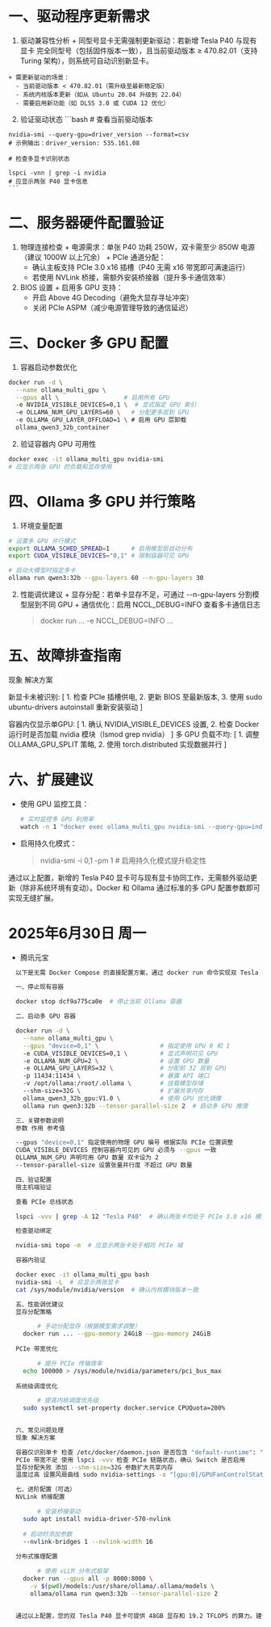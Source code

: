 # 一、驱动程序更新需求
  1. 驱动兼容性分析
    + 同型号显卡无需强制更新驱动：若新增 Tesla P40 与现有显卡 完全同型号（包括固件版本一致），且当前驱动版本 ≥ 470.82.01（支持 Turing 架构），则系统可自动识别新显卡。

    + 需更新驱动的场景：
      - 当前驱动版本 < 470.82.01（需升级至最新稳定版）
      - 系统内核版本更新（如从 Ubuntu 20.04 升级到 22.04）
      - 需要启用新功能（如 DLSS 3.0 或 CUDA 12 优化）

  2. 验证驱动状态
    ```bash
    # 查看当前驱动版本

    nvidia-smi --query-gpu=driver_version --format=csv
    # 示例输出：driver_version: 535.161.08

    # 检查多显卡识别状态

    lspci -vnn | grep -i nvidia
    # 应显示两张 P40 显卡信息
    ```

# 二、服务器硬件配置验证
  1. 物理连接检查
    + 电源需求：单张 P40 功耗 250W，双卡需至少 850W 电源（建议 1000W 以上冗余）
    + PCIe 通道分配：
      - 确认主板支持 PCIe 3.0 x16 插槽（P40 无需 x16 带宽即可满速运行）
      - 若使用 NVLink 桥接，需额外安装桥接器（提升多卡通信效率）
  2. BIOS 设置
    + 启用多 GPU 支持：
      - 开启 Above 4G Decoding（避免大显存寻址冲突）
      - 关闭 PCIe ASPM（减少电源管理导致的通信延迟）

# 三、Docker 多 GPU 配置
  1. 容器启动参数优化
  ```sh
  docker run -d \
    --name ollama_multi_gpu \
    --gpus all \                  # 启用所有 GPU
    -e NVIDIA_VISIBLE_DEVICES=0,1 \  # 显式指定 GPU 索引
    -e OLLAMA_NUM_GPU_LAYERS=60 \   # 分配更多层到 GPU
    -e OLLAMA_GPU_LAYER_OFFLOAD=1 \ # 启用 GPU 层卸载
    ollama_qwen3_32b_container
  ```
  
  2. 验证容器内 GPU 可用性
  ```sh
  docker exec -it ollama_multi_gpu nvidia-smi
  # 应显示两张 GPU 的负载和显存使用
  ```

# 四、Ollama 多 GPU 并行策略
  1. 环境变量配置
  ```sh
  # 设置多 GPU 并行模式
  export OLLAMA_SCHED_SPREAD=1      # 启用模型层自动分布
  export CUDA_VISIBLE_DEVICES="0,1" # 限制容器可见 GPU

  # 启动大模型时指定多卡
  ollama run qwen3:32b --gpu-layers 60 --n-gpu-layers 30
  ```

  2. 性能调优建议
    + 显存分配：若单卡显存不足，可通过 --n-gpu-layers 分割模型层到不同 GPU
    + 通信优化：启用 NCCL_DEBUG=INFO 查看多卡通信日志

      > docker run ... -e NCCL_DEBUG=INFO ...
  

# 五、故障排查指南
  现象 解决方案

  新显卡未被识别: [
    1. 检查 PCIe 插槽供电,
    2. 更新 BIOS 至最新版本,
    3. 使用 sudo ubuntu-drivers autoinstall 重新安装驱动
  ]
    
  容器内仅显示单GPU: [
    1. 确认 NVIDIA_VISIBLE_DEVICES 设置,
    2. 检查 Docker 运行时是否加载 nvidia 模块（lsmod grep nvidia）
  ]
  多 GPU 负载不均: [
    1. 调整 OLLAMA_GPU_SPLIT 策略,
    2. 使用 torch.distributed 实现数据并行
  ]

# 六、扩展建议
  + 使用 GPU 监控工具：
    ```sh
    # 实时监控多 GPU 利用率
    watch -n 1 "docker exec ollama_multi_gpu nvidia-smi --query-gpu=index,utilization.gpu --format=csv"
    ```
  + 启用持久化模式：
    > nvidia-smi -i 0,1 -pm 1  # 启用持久化模式提升稳定性

通过以上配置，新增的 Tesla P40 显卡可与现有显卡协同工作，无需额外驱动更新（除非系统环境有变动）。Docker 和 Ollama 通过标准的多 GPU 配置参数即可实现无缝扩展。

# 2025年6月30日 周一
+ 腾讯元宝
```bash
  以下是无需 Docker Compose 的直接配置方案，通过 docker run 命令实现双 Tesla P40 显卡调用：

  一、停止现有容器

  docker stop dcf9a775ca0e  # 停止当前 Ollama 容器

  二、启动多 GPU 容器

  docker run -d \
    --name ollama_multi_gpu \
    --gpus "device=0,1" \                 # 指定使用 GPU 0 和 1
    -e CUDA_VISIBLE_DEVICES=0,1 \         # 显式声明可见 GPU
    -e OLLAMA_NUM_GPU=2 \                 # 设置 GPU 数量
    -e OLLAMA_GPU_LAYERS=32 \             # 分配前 32 层到 GPU
    -p 11434:11434 \                      # 暴露 API 端口
    -v /opt/ollama:/root/.ollama \        # 挂载模型存储
    --shm-size=32G \                      # 扩展共享内存
    ollama_qwen3_32b_gpu:V1.0 \           # 使用 GPU 优化镜像
    ollama run qwen3:32b --tensor-parallel-size 2  # 启动多 GPU 推理

  三、关键参数说明
  参数 作用 参考值

  --gpus "device=0,1" 指定使用的物理 GPU 编号 根据实际 PCIe 位置调整
  CUDA_VISIBLE_DEVICES 控制容器内可见的 GPU 必须与 --gpus 一致
  OLLAMA_NUM_GPU 声明可用 GPU 数量 双卡设为 2
  --tensor-parallel-size 设置张量并行度 不超过 GPU 数量

  四、验证配置
  宿主机端验证

  查看 PCIe 总线状态

  lspci -vvv | grep -A 12 "Tesla P40"  # 确认两张卡均处于 PCIe 3.0 x16 模式

  检查驱动绑定

  nvidia-smi topo -m  # 应显示两张卡处于相同 PCIe 域

  容器内验证

  docker exec -it ollama_multi_gpu bash
  nvidia-smi -L  # 应显示两张显卡
  cat /sys/module/nvidia/version  # 确认内核模块版本一致

  五、性能调优建议
  显存分配策略

        # 手动分配显存（根据模型需求调整）
    docker run ... --gpu-memory 24GiB --gpu-memory 24GiB
    
  PCIe 带宽优化

        # 提升 PCIe 传输效率
    echo 100000 > /sys/module/nvidia/parameters/pci_bus_max
    
  系统级调度优化

        # 提高内核调度优先级
    sudo systemctl set-property docker.service CPUQuota=200%
    

  六、常见问题处理
  现象 解决方案

  容器仅识别单卡 检查 /etc/docker/daemon.json 是否包含 "default-runtime": "nvidia"
  PCIe 带宽不足 使用 lspci -vvv 检查 PCIe 链路状态，确认 Switch 是否启用
  显存分配失败 添加 --shm-size=32G 参数扩大共享内存
  温度过高 设置风扇曲线 sudo nvidia-settings -a "[gpu:0]/GPUFanControlState=1"

  七、进阶配置（可选）
  NVLink 桥接配置

        # 安装桥接驱动
    sudo apt install nvidia-driver-570-nvlink
    
    # 启动时添加参数
    --nvlink-bridges 1 --nvlink-width 16
    
  分布式推理配置

        # 使用 vLLM 分布式框架
    docker run --gpus all -p 8000:8000 \
      -v $(pwd)/models:/usr/share/ollama/.ollama/models \
      ollama/ollama run qwen3:32b --tensor-parallel-size 2
    

  通过以上配置，您的双 Tesla P40 显卡可提供 48GB 显存和 19.2 TFLOPS 的算力。建议使用 nvidia-smi -i 0,1 -pm 1 启用持久模式，并通过 nvidia-smi -i 0,1 -ac 877,1530 提升时钟频率。
```

